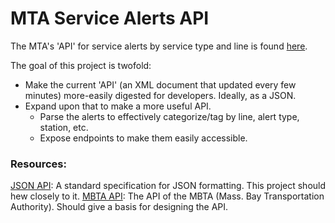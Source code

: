 # MTA Service Alerts API

The MTA's 'API' for service alerts by service type and line is found [here](http://web.mta.info/status/serviceStatus.txt).

The goal of this project is twofold:
* Make the current 'API' (an XML document that updated every few minutes) more-easily digested for developers. Ideally, as a JSON.
* Expand upon that to make a more useful API.
  * Parse the alerts to effectively categorize/tag by line, alert type, station, etc.
  * Expose endpoints to make them easily accessible.

### Resources:
[JSON API](http://jsonapi.org/): A standard specification for JSON formatting. This project should hew closely to it.
[MBTA API](http://www.mbta.com/rider_tools/developers/): The API of the MBTA (Mass. Bay Transportation Authority). Should give a basis for designing the API.